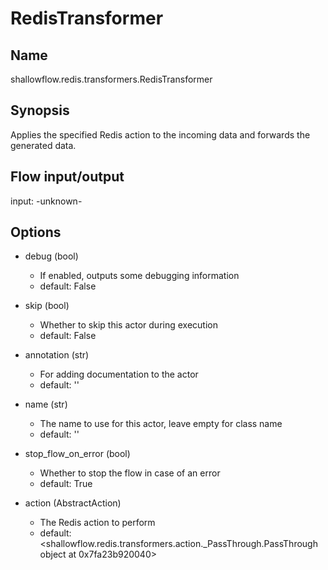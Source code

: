 # RedisTransformer

## Name
shallowflow.redis.transformers.RedisTransformer

## Synopsis
Applies the specified Redis action to the incoming data and forwards the generated data.

## Flow input/output
input: -unknown-

## Options
* debug (bool)

  * If enabled, outputs some debugging information
  * default: False

* skip (bool)

  * Whether to skip this actor during execution
  * default: False

* annotation (str)

  * For adding documentation to the actor
  * default: ''

* name (str)

  * The name to use for this actor, leave empty for class name
  * default: ''

* stop_flow_on_error (bool)

  * Whether to stop the flow in case of an error
  * default: True

* action (AbstractAction)

  * The Redis action to perform
  * default: <shallowflow.redis.transformers.action._PassThrough.PassThrough object at 0x7fa23b920040>

